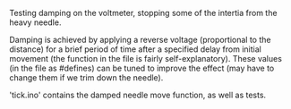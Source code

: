 Testing damping on the voltmeter, stopping some of the intertia from the heavy needle.

Damping is achieved by applying a reverse voltage (proportional to the distance) for a brief period of time after a specified delay from initial movement (the function in the file is fairly self-explanatory).
These values (in the file as #defines) can be tuned to improve the effect (may have to change them if we trim down the needle).

'tick.ino' contains the damped needle move function, as well as tests.